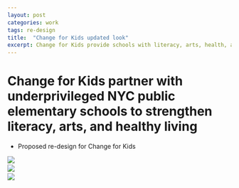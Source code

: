 ```yaml
---
layout: post
categories: work
tags: re-design
title:  "Change for Kids updated look"
excerpt: Change for Kids provide schools with literacy, arts, health, and other essential educational resources.
---
```


# Change for Kids partner with underprivileged NYC public elementary schools to strengthen literacy, arts, and healthy living

* Proposed re-design for Change for Kids

<div class="screenshot">
  <div class="screenshot-chrome">
    <img src="/assets/cfk-screenshot-1.jpg" srcset="/assets/cfk-screenshot-1.jpg 1x, /assets/cfk-screenshot-1@2x.jpg 2x">
  </div>

  <div class="screenshot-chrome">
    <img src="/assets/cfk-screenshot-2.jpg" srcset="/assets/cfk-screenshot-2.jpg 1x, /assets/cfk-screenshot-2@2x.jpg 2x">
  </div>

  <div class="screenshot-chrome">
    <img src="/assets/cfk-screenshot-3.jpg" srcset="/assets/cfk-screenshot-3.jpg 1x, /assets/cfk-screenshot-3@2x.jpg 2x">
  </div>
</div>
